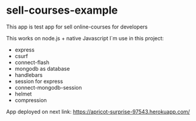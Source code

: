 # sell-courses-example
This app is test app for sell online-courses for developers

This works on node.js + native Javascript
I`m use in this project:
- express
- csurf
- connect-flash
- mongodb as database
- handlebars
- session for express
- connect-mongodb-session
- helmet
- compression

App deployed on next link: https://apricot-surprise-97543.herokuapp.com/
